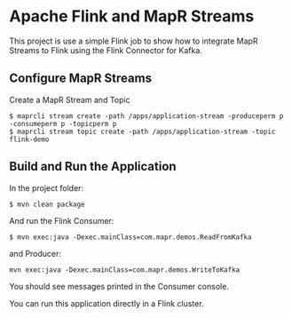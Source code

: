 # Apache Flink and MapR Streams

This project is use a simple Flink job to show how to integrate MapR Streams to Flink using the Flink Connector for Kafka.


## Configure MapR Streams

Create a MapR Stream and Topic

```
$ maprcli stream create -path /apps/application-stream -produceperm p -consumeperm p -topicperm p
$ maprcli stream topic create -path /apps/application-stream -topic flink-demo 
```

## Build and Run the Application

In the project folder:

```
$ mvn clean package 
```

And run the Flink Consumer:

```
$ mvn exec:java -Dexec.mainClass=com.mapr.demos.ReadFromKafka
```

and Producer: 

```
mvn exec:java -Dexec.mainClass=com.mapr.demos.WriteToKafka
```

You should see messages printed in the Consumer console.

You can run this application directly in a Flink cluster.

